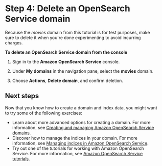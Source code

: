 # Step 4: Delete an OpenSearch Service domain<a name="gsgdeleting"></a>

Because the *movies* domain from this tutorial is for test purposes, make sure to delete it when you're done experimenting to avoid incurring charges\.

**To delete an OpenSearch Service domain from the console**

1. Sign in to the **Amazon OpenSearch Service** console\.

1. Under **My domains** in the navigation pane, select the **movies** domain\.

1. Choose **Actions**, **Delete domain**, and confirm deletion\.

## Next steps<a name="gsgnextsteps-document"></a>

Now that you know how to create a domain and index data, you might want to try some of the following exercises:
+ Learn about more advanced options for creating a domain\. For more information, see [Creating and managing Amazon OpenSearch Service domains](createupdatedomains.md)\.
+ Discover how to manage the indices in your domain\. For more information, see [Managing indices in Amazon OpenSearch Service](managing-indices.md)\.
+ Try out one of the tutorials for working with Amazon OpenSearch Service\. For more information, see [Amazon OpenSearch Service tutorials](tutorials.md)\.
